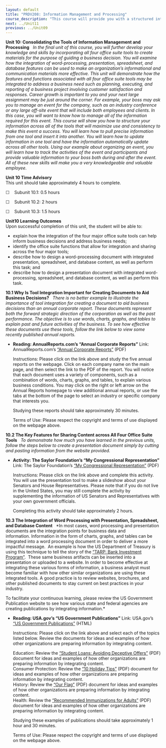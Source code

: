 ```yaml
---
layout: default
title: "PRDV208: Information Management and Processing"
course_description: "This course will provide you with a structured introduction to the key tools and techniques used in information management and processing, such as integrating content from various sources and constructing graphs to show data relationships that are often used to process and present information in business decision-making."
next: ../Unit11
previous: ../Unit09
---
```

**Unit 10: Consolidating the Tools of Information Management and
Processing** <span id="10"></span> 
*In the final unit of this course, you will further develop your
knowledge and skills by incorporating all four office suite tools to
create materials for the purpose of guiding a business decision. You
will examine how the integration of word-processing, presentation,
spreadsheet, and database features can be used to make an organization’s
informational and communication materials more effective. This unit will
demonstrate how the features and functions associated with all four
office suite tools may be integrated to address a business need such as
planning, executing, and reporting of a business project involving
customer satisfaction and responses. Career growth is important to you
and your next large assignment may be just around the corner. For
example, your boss may ask you to manage an event for the company, such
as an industry conference or any large off-site event that will include
both employees and clients. In this case, you will want to know how to
manage all of the information required for this event. This course will
show you how to structure your information across all of the tools that
will maximize use and consistency to make this event a success. You will
learn how to pull precise information from one tool and insert it into
another. You will learn how to update information in one tool and have
the information automatically update across all other tools. Using our
example about organizing an event, you will learn how to track the
activities of the event and participants and provide valuable
information to your boss both during and after the event. All of these
new skills will make you a very knowledgeable and valuable employee.*

**Unit 10 Time Advisory**  
This unit should take approximately 4 hours to complete.  
  
 ☐    Subunit 10.1: 0.5 hours  
  
 ☐    Subunit 10.2: 2 hours  
  
 ☐    Subunit 10.3: 1.5 hours

**Unit10 Learning Outcomes**  
Upon successful completion of this unit, the student will be able to:
-   explain how the integration of the four major office suite tools can
    help inform business decisions and address business needs;
-   identify the office suite functions that allow for integration and
    sharing across the four major tools;
-   describe how to design a word-processing document with integrated
    presentation, spreadsheet, and database content, as well as perform
    this task; and
-   describe how to design a presentation document with integrated
    word-processing, spreadsheet, and database content, as well as
    perform this task.

**10.1 Why Is Tool Integration Important for Creating Documents to Aid
Business Decisions?** <span id="10.1"></span> 
*There is no better example to illustrate the importance of tool
integration for creating a document to aid business decisions than an
annual corporate report. These documents represent both the forward
strategic direction of the corporation as well as the past
performance. The objective is to use words, charts, graphs, and tables
to explain past and future activities of the business. To see how
effective these documents use these tools, follow the link below to view
some recently published annual reports.*

-   **Reading: AnnualReports.com’s “Annual Corporate Reports”**
    Link: AnnualReports.com’s [“Annual Corporate
    Reports”](http://www.annualreports.com/) (PDF)  
      
     Instructions: Please click on the link above and study the five
    annual reports on the webpage. Click on each company name on the
    main page, and then select the link to the PDF of the report. You
    will notice that each document uses a variety of components, such as
    a combination of words, charts, graphs, and tables, to explain
    various business conditions. You may click on the right or left
    arrow on the Annual Reports homepage to view additional annual
    reports, or use the tabs at the bottom of the page to select an
    industry or specific company that interests you.  
      
     Studying these reports should take approximately 30 minutes.  
      
     Terms of Use: Please respect the copyright and terms of use
    displayed on the webpage above.

**10.2 The Key Features for Sharing Content across All Four Office Suite
Tools** <span id="10.2"></span> 
*To demonstrate how much you have learned in the previous units, follow
the steps below to create a presentation document simply by cutting and
pasting information from the website provided.*

-   **Activity: The Saylor Foundation’s “My Congressional
    Representation”**
    Link: The Saylor Foundation’s [“My Congressional
    Representation”](https://resources.saylor.org/wwwresources/archived/site/wp-content/uploads/2013/01/PRDV208-10.2-My-Congressional-Representation-Activity-FINAL.pdf)
    (PDF)  
      
     Instructions: Please click on the link above and complete this
    activity. You will use the presentation tool to make a slideshow
    about your Senators and House Representatives. Please note that if
    you do not live in the United States, you may still complete the
    activity by supplementing the information of US Senators and
    Representatives with your own government officials.  
      
     Completing this activity should take approximately 2 hours.

**10.3 The Integration of Word Processing with Presentation,
Spreadsheet, and Database Content** <span id="10.3"></span> 
*In most cases, word processing and presentation documents are the
integration points for business data and information. Information in the
form of charts, graphs, and tables can be integrated into a word
processing document in order to deliver a more impactful message.  An
example is how the US Department of Treasury is using this technique to
tell the story of the [“TARP: Bank Investment
Program”](http://www.treasury.gov/initiatives/financial-stability/TARP-Programs/bank-investment-programs/Pages/default.aspx). 
These same business artifacts can be inserted into a presentation or
uploaded to a website. In order to become effective at integrating these
various forms of information, a business analyst must become familiar
with how other similar organizations are using these integrated tools. A
good practice is to review websites, brochures, and other published
documents to stay current on best practices in your industry.  
  
 To facilitate your continuous learning, please review the US Government
Publication website to see how various state and federal agencies are
creating publications by integrating information.*

-   **Reading: USA.gov’s “US Government Publications”**
    Link: USA.gov’s [“US Government
    Publications”](http://publications.usa.gov/USAPubs.php?PubID=648) (HTML)  
      
     Instructions: Please click on the link above and select each of the
    topics listed below. Review the documents for ideas and examples of
    how other organizations are preparing information by integrating
    content.  
      
     Education: Review the [“Student Loans: Avoiding Deceptive
    Offers”](http://publications.usa.gov/USAPubs.php?PubID=233) (PDF)
    document for ideas and examples of how other organizations are
    preparing information by integrating content.  
     Consumer Protection: Review the [“10 Holiday
    Tips”](http://publications.usa.gov/USAPubs.php?PubID=824) (PDF)
    document for ideas and examples of how other organizations are
    preparing information by integrating content.  
     History: Review the [“Our
    Flag”](http://publications.usa.gov/USAPubs.php?PubID=1242) (PDF)
    document for ideas and examples of how other organizations are
    preparing information by integrating content.  
     Health: Review the [“Recommended Immunizations for
    Adults”](http://publications.usa.gov/USAPubs.php?PubID=658) (PDF)
    document for ideas and examples of how other organizations are
    preparing information by integrating content.  
      
     Studying these examples of publications should take approximately 1
    hour and 30 minutes.  
      
     Terms of Use: Please respect the copyright and terms of use
    displayed on the webpage above.


